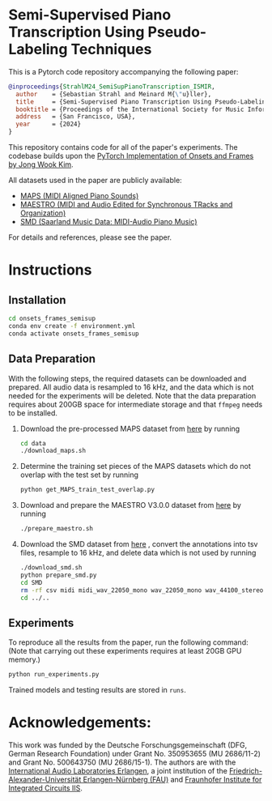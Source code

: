 # Semi-Supervised Piano Transcription Using Pseudo-Labeling Techniques

This is a Pytorch code repository accompanying the following paper:  

```bibtex
@inproceedings{StrahlM24_SemiSupPianoTranscription_ISMIR,
  author    = {Sebastian Strahl and Meinard M{\"u}ller},
  title     = {Semi-Supervised Piano Transcription Using Pseudo-Labeling Techniques},
  booktitle = {Proceedings of the International Society for Music Information Retrieval Conference ({ISMIR})},
  address   = {San Francisco, USA},
  year      = {2024}
}
```

This repository contains code for all of the paper's experiments. 
The codebase builds upon the [PyTorch Implementation of Onsets and Frames by Jong Wook Kim](https://github.com/jongwook/onsets-and-frames).

All datasets used in the paper are publicly available:
- [MAPS (MIDI Aligned Piano Sounds)](https://adasp.telecom-paris.fr/resources/2010-07-08-maps-database/)
- [MAESTRO (MIDI and Audio Edited for Synchronous TRacks and Organization)](https://magenta.tensorflow.org/datasets/maestro)
- [SMD (Saarland Music Data: MIDI-Audio Piano Music)](https://www.audiolabs-erlangen.de/resources/MIR/SMD/midi)

For details and references, please see the paper.

# Instructions
## Installation
```bash
cd onsets_frames_semisup
conda env create -f environment.yml
conda activate onsets_frames_semisup
```

## Data Preparation
With the following steps, the required datasets can be downloaded and prepared. All audio data is resampled to 16 kHz, and the data which is not needed for the experiments will be deleted. Note that the data preparation requires about 200GB space for intermediate storage and that ```ffmpeg``` needs to be installed. 

1. Download the pre-processed MAPS dataset from [here](https://github.com/jongwook/onsets-and-frames/tree/master/data/MAPS) by running

    ```bash
    cd data
    ./download_maps.sh
    ```

2. Determine the training set pieces of the MAPS datasets which do not overlap with the test set by running

    ```bash
    python get_MAPS_train_test_overlap.py
    ```

3. Download and prepare the MAESTRO V3.0.0 dataset from [here](https://magenta.tensorflow.org/datasets/maestro) by running 

    ```bash
    ./prepare_maestro.sh

    ```

4. Download the SMD dataset from [here](https://zenodo.org/records/10847281) , convert the annotations into tsv files, resample to 16 kHz, and delete data which is not used by running

    ```bash
    ./download_smd.sh
    python prepare_smd.py
    cd SMD 
    rm -rf csv midi midi_wav_22050_mono wav_22050_mono wav_44100_stereo
    cd ../..
    ```


## Experiments
To reproduce all the results from the paper, run the following command: \
(Note that carrying out these experiments requires at least 20GB GPU memory.)
```bash
python run_experiments.py
```
Trained models and testing results are stored in ```runs```.

# Acknowledgements:
This work was funded by the Deutsche Forschungsgemeinschaft (DFG, German Research Foundation) under Grant No. 350953655 (MU 2686/11-2) and Grant No. 500643750 (MU 2686/15-1). The authors are with the [International Audio Laboratories Erlangen](https://audiolabs-erlangen.de/), a joint institution of the [Friedrich-Alexander-Universität Erlangen-Nürnberg (FAU)](https://www.fau.eu/) and [Fraunhofer Institute for 
Integrated Circuits IIS](https://www.iis.fraunhofer.de/en.html).